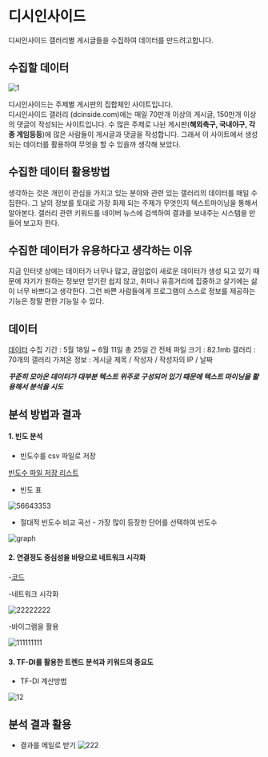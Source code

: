 # 디시인사이드  
디씨인사이드 갤러리별 게시글들을 수집하여 데이터를 만드려고합니다.

## 수집할 데이터
![1](https://user-images.githubusercontent.com/49008643/56280869-189c1d00-6146-11e9-97cf-b4af86e4119f.JPG)

디시인사이드는 주제별 게시판의 집합체인 사이트입니다.  
디시인사이드 갤러리 (dcinside.com)에는 매일 70만개 이상의 게시글, 150만개 이상의 댓글이 작성되는 사이트입니다. 
수 많은 주제로 나뉜 게시판(**해외축구, 국내야구, 각종 게임등등**)에 많은 사람들이 게시글과 댓글을 작성합니다.
그래서 이 사이트에서 생성되는 데이터를 활용하여 무엇을 할 수 있을까 생각해 보았다.

## 수집한 데이터 활용방법

생각하는 것은 개인이 관심을 가지고 있는 분야와 관련 있는 갤러리의 데이터를 매일 수집한다. 
그 날의 정보를 토대로 가장 화제 되는 주제가 무엇인지 텍스트마이닝을 통해서 알아본다.
갤러리 관련 키워드를 네이버 뉴스에 검색하여 결과를 보내주는 시스템을 만들어 보고자 한다. 


## 수집한 데이터가 유용하다고 생각하는 이유

지금 인터넷 상에는 데이터가 너무나 많고, 끊임없이 새로운 데이터가 생성 되고 있기 때문에 자기가 원하는 정보만 얻기란 쉽지 않고, 
취미나 유흥거리에 집중하고 살기에는 삶이 너무 바쁘다고 생각한다. 
그런 바쁜 사람들에게 프로그램이 스스로 정보를 제공하는 기능은 정말 편한 기능일 수 있다. 


## 데이터

[데이터]() 수집 기간 : 5월 18일 ~ 6월 11일 총 25일 간 
전체 파일 크기 : 82.1mb 
갤러리 : 70개의 갤러리 
가져온 정보 : 게시글 제목 / 작성자 / 작성자의 IP / 날짜 

***꾸준히 모아온 데이터가 대부분 텍스트 위주로 구성되어 있기 때문에 텍스트 마이닝을 활용해서 분석을 시도***

## 분석 방법과 결과

#### 1. 빈도 분석  
 
- 빈도수를 csv 파일로 저장 
 
[빈도수 파일 저장 리스트](https://github.com/kmseob/ab12/tree/master/DC%20INSIDE/FIANL/final%20test%20data(%EB%B6%84%EC%84%9D%EA%B2%B0%EA%B3%BC)/1%EB%B9%88%EB%8F%84%EB%B6%84%EC%84%9D) 


- 빈도 표
 
 ![56643353](https://user-images.githubusercontent.com/49008643/59383497-f5cf6300-8d9a-11e9-891f-896746c8a5fe.JPG)

  
 
- 절대적 빈도수 비교 곡선 - 가장 많이 등장한 단어를 선택하여 빈도수
 
![graph](https://user-images.githubusercontent.com/49008643/59378651-c6672900-8d8f-11e9-8f82-84aad028ace0.JPG) 
 
 
 
 
 
 
 
 
#### 2. 연결정도 중심성을 바탕으로 네트워크 시각화 

-[코드](https://github.com/kmseob/ab12/blob/master/DC%20INSIDE/FIANL/KoNLP%26wordcloud2.R) 
 
 
 
 
-네트워크 시각화 
 
 
![22222222](https://user-images.githubusercontent.com/49008643/59378838-3ecdea00-8d90-11e9-98c6-093b71612076.JPG) 





-바이그램을 활용 
 
![111111111](https://user-images.githubusercontent.com/49008643/59378862-48575200-8d90-11e9-8003-2cb683b68b27.JPG) 
 
 
 
 
 
 
 
#### 3. TF-DI를 활용한 트렌드 분석과 키워드의 중요도
 
- TF-DI 계산방법 
 
![12](https://user-images.githubusercontent.com/49008643/59378580-9b7cd500-8d8f-11e9-94cc-6b53cfc82d9e.JPG) 
 
  
  


## 분석 결과 활용

- 결과를 메일로 받기
![222](https://user-images.githubusercontent.com/49008643/59378596-a59ed380-8d8f-11e9-9469-9e4e0a8deddd.JPG)


## 
